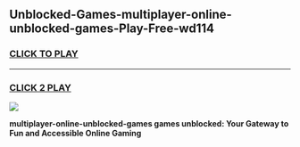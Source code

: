 
## Unblocked-Games-multiplayer-online-unblocked-games-Play-Free-wd114
<h3>
<a href="https://premium76.site?title=multiplayer-online-unblocked-games&ref=18A">CLICK TO PLAY</a></h3>
<hr>

<h3>
<a href="https://premium76.site?title=multiplayer-online-unblocked-games&ref=18A">CLICK 2 PLAY</a>
  
</h3>

<a href="https://premium76.site?title=multiplayer-online-unblocked-games&ref=18A"><img src="https://clearcache.store/games.png"></a>


**multiplayer-online-unblocked-games games unblocked: Your Gateway to Fun and Accessible Online Gaming**
